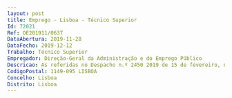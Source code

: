 ```yaml
--- 
layout: post
title: Emprego - Lisboa - Técnico Superior
Id: 72021
Ref: OE201911/0637
DataAbertura: 2019-11-28
DataFecho: 2019-12-12
Trabalho: Técnico Superior
Empregador: Direção-Geral da Administração e do Emprego Público
Descricao: As referidas no Despacho n.º 2450 2019 de 15 de fevereiro, nomeadamente Colaborar na atualização e consistência metodológica do Sistema de Informação e Organização do Estado (SIOE), relativo à caracterização das entidades que integram o universo das entidades do setor público relevantes para fins estatísticos.Colaborar na recolha e validação de dados no âmbito do SIOE, bem como no tratamento e análise de dados sobre emprego público e remunerações, para a produção de informação estatística para difusão.Colaborar na conceção e gestão do sistema de caracterização do emprego público.Colaborar na identificação dos procedimentos adequados, designadamente com finalidade estatística, para o conhecimento organizacional e do emprego público.Apoiar e participar na elaboração de estudos e outros trabalhos de natureza técnica para a formulação, acompanhamento e avaliação das políticas públicas.Colaborar na preparação do conteúdo das publicações estatísticas.
CodigoPostal: 1149-095 LISBOA
Concelho: Lisboa
Distrito: Lisboa
--- 
```

